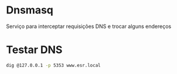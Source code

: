 # Dnsmasq

Serviço para interceptar requisições DNS e trocar alguns endereços

# Testar DNS

```bash
dig @127.0.0.1 -p 5353 www.esr.local
```
